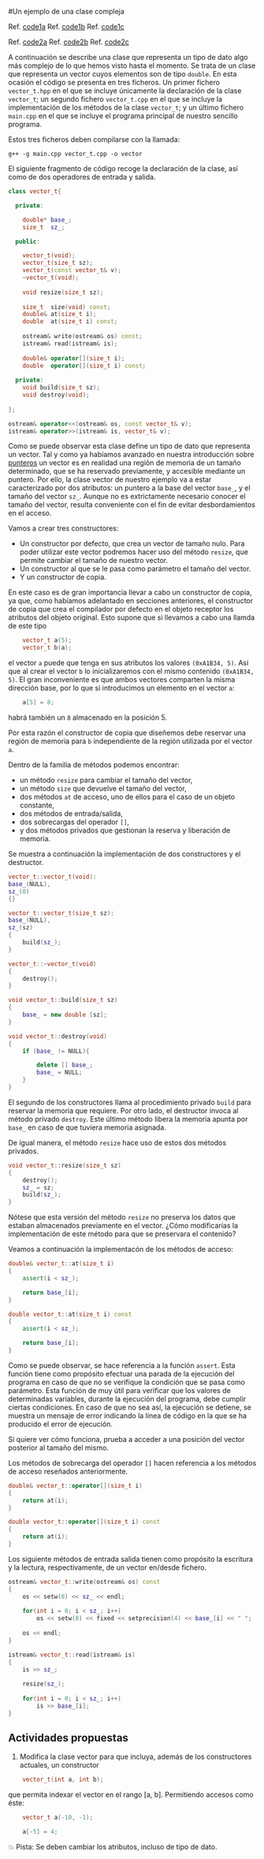 #Un ejemplo de una clase compleja

Ref. [code1a](https://github.com/RieraULL/AED-ULL/blob/master/vector/vector1/vector_t.hpp)
Ref. [code1b](https://github.com/RieraULL/AED-ULL/blob/master/vector/vector1/vector_t.cpp)
Ref. [code1c](https://github.com/RieraULL/AED-ULL/blob/master/vector/vector1/main.cpp)

Ref. [code2a](https://github.com/RieraULL/AED-ULL/blob/master/vector/vector2/vector_t.hpp)
Ref. [code2b](https://github.com/RieraULL/AED-ULL/blob/master/vector/vector2/vector_t.cpp)
Ref. [code2c](https://github.com/RieraULL/AED-ULL/blob/master/vector/vector2/main.cpp)

A continuación se describe una clase que representa un tipo de dato algo más complejo de lo que hemos visto hasta el momento. Se trata de un clase que representa un vector cuyos elementos son de tipo `double`. En esta ocasión el código se presenta en tres ficheros. Un primer fichero `vector_t.hpp` en el que se incluye únicamente la declaración de la clase `vector_t`; un segundo fichero `vector_t.cpp` en el que se incluye la implementación de los métodos de la clase `vector_t`; y un último fichero `main.cpp` en el que se incluye el programa principal de nuestro sencillo programa. 

Estos tres ficheros deben compilarse con la llamada:
~~~
g++ -g main.cpp vector_t.cpp -o vector
~~~

El siguiente fragmento de código recoge la declaración de la clase, así como de dos operadores de entrada y salida.

~~~cpp
class vector_t{

  private:

    double* base_;
    size_t  sz_;

  public:

    vector_t(void);
    vector_t(size_t sz);
    vector_t(const vector_t& v);
    ~vector_t(void);
    
    void resize(size_t sz);
    
    size_t  size(void) const;
    double& at(size_t i);
    double  at(size_t i) const;
    
    ostream& write(ostream& os) const;
    istream& read(istream& is);
        
    double& operator[](size_t i);
    double  operator[](size_t i) const;
    
  private:
    void build(size_t sz);
    void destroy(void);
    
};

ostream& operator<<(ostream& os, const vector_t& v);
istream& operator>>(istream& is, vector_t& v);
~~~

Como se puede observar esta clase define un tipo de dato que representa un vector. Tal y como ya habíamos avanzado en nuestra introducción sobre [punteros](punteros.md) un vector es en realidad una región de memoria de un tamaño determinado, que se ha reservado previamente, y accesible mediante un puntero. Por ello, la clase vector de nuestro ejemplo va a estar caracterizado por dos atributos: un puntero a la base del vector `base_`, y el tamaño del vector `sz_`. Aunque no es extrictamente necesario conocer el tamaño del vector, resulta conveniente con el fin de evitar desbordamientos en el acceso.

Vamos a crear tres constructores:

- Un constructor por defecto, que crea un vector de tamaño nulo. Para poder utilizar este vector podremos hacer uso del método `resize`, que permite cambiar el tamaño de nuestro vector.
- Un constructor al que se le pasa como parámetro el tamaño del vector.
- Y un constructor de copia. 

En este caso es de gran importancia llevar a cabo un constructor de copia, ya que, como habíamos adelantado en secciones anteriores, el constructor de copia que crea el compilador por defecto en el objeto receptor los atributos del objeto original. Esto supone que si llevamos a cabo una llamda de este tipo

~~~cpp
	vector_t a(5);
	vector_t b(a);
~~~

el vector `a` puede que tenga en sus atributos los valores `(0xA1B34, 5)`. Así que al crear el vector `b` lo inicializaremos con el mismo contenido `(0xA1B34, 5)`. El gran inconveniente es que ambos vectores comparten la misma dirección base, por lo que si introducimos un elemento en el vector `a`:

~~~cpp 
	a[5] = 8;
~~~

habrá también un `8` almacenado en la posición 5.

Por esta razón el constructor de copia que diseñemos debe reservar una región de memoria para `b` independiente de la región utilizada por el vector `a`.

Dentro de la familia de métodos podemos encontrar:

- un método `resize` para cambiar el tamaño del vector,
- un método `size` que devuelve el tamaño del vector,
- dos métodos `at` de acceso, uno de ellos para el caso de un objeto constante,
- dos métodos de entrada/salida,
- dos sobrecargas del operador `[]`,
- y dos métodos privados que gestionan la reserva y liberación de memoria.

Se muestra a continuación la implementación de dos constructores y el destructor.

~~~cpp
vector_t::vector_t(void):
base_(NULL),
sz_(0)
{}

vector_t::vector_t(size_t sz):
base_(NULL),
sz_(sz)
{
    build(sz_);
}

vector_t::~vector_t(void)
{
    destroy();
}

void vector_t::build(size_t sz)
{
    base_ = new double [sz];
}

void vector_t::destroy(void)
{
    if (base_ != NULL){

        delete [] base_;
        base_ = NULL;
    }
}
~~~

El segundo de los constructores llama al procedimiento privado `build` para reservar la memoria que requiere. Por otro lado, el destructor invoca al método privado `destroy`. Este último método libera la memoria apunta por `base_` en caso de que tuviera memoria asignada.

De igual manera, el método `resize` hace uso de estos dos métodos privados.

~~~cpp
void vector_t::resize(size_t sz)
{
    destroy();
    sz_ = sz;
    build(sz_);
}
~~~

Nótese que esta versión del método `resize` no preserva los datos que estaban almacenados previamente en el vector. ¿Cómo modificarías la implementación de este método para que se preservara el contenido?


Veamos a continuación la implementacón de los métodos de acceso:

~~~cpp
double& vector_t::at(size_t i)
{
	assert(i < sz_);

    return base_[i];
}

double vector_t::at(size_t i) const
{
	assert(i < sz_);

    return base_[i];
}
~~~

Como se puede observar, se hace referencia a la función `assert`. Esta función tiene como propósito efectuar una parada de la ejecución del programa en caso de que no se verifique la condición que se pasa como parámetro. Esta función de muy útil para verificar que los valores de determinadas variables, durante la ejecución del programa, debe cumplir ciertas condiciones. En caso de que no sea así, la ejecución se detiene, se muestra un mensaje de error indicando la línea de código en la que se ha producido el error de ejecución.

Si quiere ver cómo funciona, prueba a acceder a una posición del vector posterior al tamaño del mismo.

Los métodos de sobrecarga del operador `[]` hacen referencia a los métodos de acceso reseñados anteriormente.

~~~cpp
double& vector_t::operator[](size_t i)
{
    return at(i);
}

double vector_t::operator[](size_t i) const
{
    return at(i);
}
~~~


Los siguiente métodos de entrada salida tienen como propósito la escritura y la lectura, respectivamente, de un vector en/desde fichero.

~~~cpp
ostream& vector_t::write(ostream& os) const
{
    os << setw(8) << sz_ << endl;
    
    for(int i = 0; i < sz_; i++)
        os << setw(8) << fixed << setprecision(4) << base_[i] << " ";
        
    os << endl;
}

istream& vector_t::read(istream& is)
{
    is >> sz_;
    
    resize(sz_);
    
    for(int i = 0; i < sz_; i++)
        is >> base_[i];
}
~~~



## Actividades propuestas

1. Modifica la clase vector para que incluya, además de los constructores actuales, un constructor 
~~~cpp
	vector_t(int a, int b);
~~~
que permita indexar el vector en el rango [a, b]. Permitiendo accesos como éste:
~~~cpp
	vector_t a(-10, -1);

	a[-5] = 4;
~~~
:boom: Pista: Se deben cambiar los atributos, incluso de tipo de dato.

